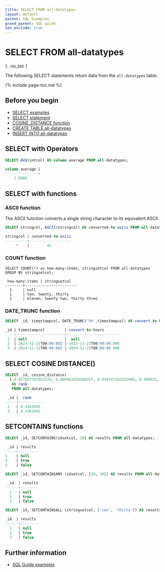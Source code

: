 ```yaml
---
title: SELECT FROM all-datatypes
layout: default
parent: SQL Examples
grand_parent: SQL guide
nav_exclude: true
---
```

# SELECT FROM all-datatypes
{: .no_toc }

The following SELECT statements return data from the `all-datatypes` table.

{% include page-toc.md %}

## Before you begin
* [SELECT examples](/docs/sql-guide/examples/sql-eg-home/#select-examples)
* [SELECT statement](/docs/sql-guide/statements/statement-select)
* [COSINE_DISTANCE function](/docs/sql-guide/functions/function-cosine-distance)
* [CREATE TABLE all-datatypes](/docs/sql-guide/examples/sql-eg-table/sql-eg-table-create-all-datatypes)
* [INSERT INTO all-datatypes](/docs/sql-guide/examples/sql-eg-insert/sql-eg-insert-all-datatypes)

## SELECT with Operators

```sql
SELECT AVG(intcol) AS column-average FROM all-datatypes;

column-average |
---------------+
    1.5000
```

## SELECT with functions

### ASCII function
The ASCII function converts a single string character to its equivalent ASCII.
```sql
SELECT stringcol, ASCII(stringcol) AS converted-to-ascii FROM all-datatypes WHERE _id=1;

stringcol | converted-to-ascii
----------+-------------------
     *    |        42
```
<!--
### COALESCE function
Relies on https://github.com/FeatureBaseDB/featurebase-docs/pull/208/files

Idea: add a value in place of null in row 1 of all-datatypes using COALESCE function.

Can this be used to insert a value? As in, can INSERT INTO be used with a SELECT FROM?

```sql
SELECT _id, COALESCE()

```
-->
### COUNT function
```
SELECT COUNT(*) as how-many-items, stringsetcol FROM all-datatypes
GROUP BY stringsetcol;

 how-many-items | stringsetcol
--------+------------------------
  1     | null
  1     | ten, twenty, thirty
  1     | eleven, twenty two, thirty three
```

### DATE_TRUNC function

```sql
SELECT _id, timestampcol, DATE_TRUNC('hh',timestampcol) AS convert-to-hours FROM all-datatypes;

_id | timestampcol         | convert-to-hours
----+----------------------+------------------------
 1  | null                 |  null
 2  | 2023-11-21T00:00:00Z | 2023-11-21T00:00:00.000
 3  | 2024-11-21T00:00:00Z | 2024-11-21T00:00:00.000
```

## SELECT COSINE DISTANCE()

```sql
SELECT _id, cosine_distance(
  [-0.027067707851529, 0.009963636286557, 0.034747183322906, 0.490922, 0.0000002], vectorcol)
   AS rank
   FROM all-datatypes;

 _id |  rank
-----+-----------
 2   | 0.4363491
 3   | 0.4363491
```

## SETCONTAINS functions

```sql
SELECT _id, SETCONTAINS(idsetcol, 20) AS results FROM all-datatypes;

 _id | results
-----+---------
1    | null
2    | true
3    | false

SELECT _id, SETCONTAINSANY (idsetcol, [20, 30]) AS results FROM all-datatypes;

 _id  | results
------+--------
  1   | null
  2   | true
  3   | false

SELECT _id, SETCONTAINSALL (stringsetcol, ['ten', 'thirty']) AS results FROM all-datatypes;

_id  | results
------+--------
  1   | null
  2   | true
  3   | false
```

## Further information

* [SQL Guide examples](/docs/sql-guide/examples/sql-eg-home)
